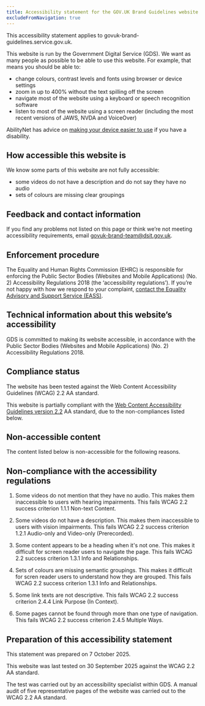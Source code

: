 ```yaml
---
title: Accessibility statement for the GOV.UK Brand Guidelines website
excludeFromNavigation: true
---
```


This accessibility statement applies to govuk-brand-guidelines.service.gov.uk.

This website is run by the Government Digital Service (GDS). We want as many people as possible to be able to use this website. For example, that means you should be able to:

- change colours, contrast levels and fonts using browser or device settings
- zoom in up to 400% without the text spilling off the screen
- navigate most of the website using a keyboard or speech recognition software
- listen to most of the website using a screen reader (including the most recent versions of JAWS, NVDA and VoiceOver)

AbilityNet has advice on [making your device easier to use](https://mcmw.abilitynet.org.uk/) if you have a disability.

## How accessible this website is

We know some parts of this website are not fully accessible:

- some videos do not have a description and do not say they have no audio
- sets of colours are missing clear groupings

## Feedback and contact information

If you find any problems not listed on this page or think we’re not meeting accessibility requirements, email [govuk-brand-team@dsit.gov.uk](mailto:govuk-brand-team@dsit.gov.uk).

## Enforcement procedure

The Equality and Human Rights Commission (EHRC) is responsible for enforcing the Public Sector Bodies (Websites and Mobile Applications) (No. 2) Accessibility Regulations 2018 (the ‘accessibility regulations’). If you’re not happy with how we respond to your complaint, [contact the Equality Advisory and Support Service (EASS)](https://www.equalityadvisoryservice.com/).

## Technical information about this website’s accessibility

GDS is committed to making its website accessible, in accordance with the Public Sector Bodies (Websites and Mobile Applications) (No. 2) Accessibility Regulations 2018.

## Compliance status

The website has been tested against the Web Content Accessibility Guidelines (WCAG) 2.2 AA standard.

This website is partially compliant with the [Web Content Accessibility Guidelines version 2.2](https://www.w3.org/TR/WCAG22/) AA standard, due to the non-compliances listed below.

<!--
TODO: If all issues have been fixed, use the following sentence instead.
      And remove the whole 'Non-accessible content' section.

This website is fully compliant with the [Web Content Accessibility Guidelines version 2.2](https://www.w3.org/TR/WCAG22/) AA standard.
-->

## Non-accessible content

The content listed below is non-accessible for the following reasons.

## Non-compliance with the accessibility regulations

1. Some videos do not mention that they have no audio. This makes them inaccessible to users with hearing impairments. This fails WCAG 2.2 success criterion 1.1.1 Non-text Content.

2. Some videos do not have a description. This makes them inaccessible to users with vision impairments. This fails WCAG 2.2 success criterion 1.2.1 Audio-only and Video-only (Prerecorded).

3. Some content appears to be a heading when it's not one. This makes it difficult for screen reader users to navigate the page. This fails WCAG 2.2 success criterion 1.3.1 Info and Relationships.

4. Sets of colours are missing semantic groupings. This makes it difficult for scren reader users to understand how they are grouped. This fails WCAG 2.2 success criterion 1.3.1 Info and Relationships.

5. Some link texts are not descriptive. This fails WCAG 2.2 success criterion 2.4.4 Link Purpose (In Context).

6. Some pages cannot be found through more than one type of navigation. This fails WCAG 2.2 success criterion 2.4.5 Multiple Ways.

## Preparation of this accessibility statement

This statement was prepared on 7 October 2025.

<!--
TODO: Add the following sentence after a review to the line above.

It was last reviewed on \[date when it was last reviewed\].
-->

This website was last tested on 30 September 2025 against the WCAG 2.2 AA standard.

The test was carried out by an accessibility specialist within GDS. A manual audit of five representative pages of the website was carried out to the WCAG 2.2 AA standard.
